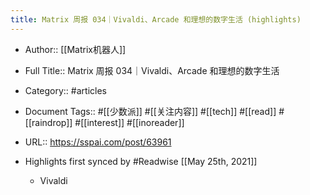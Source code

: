 ```yaml
---
title: Matrix 周报 034｜Vivaldi、Arcade 和理想的数字生活 (highlights)
---
```


- Author:: [[Matrix机器人]]

- Full Title:: Matrix 周报 034｜Vivaldi、Arcade 和理想的数字生活

- Category:: #articles

- Document Tags:: #[[少数派]] #[[关注内容]] #[[tech]] #[[read]] #[[raindrop]] #[[interest]] #[[inoreader]]

- URL:: https://sspai.com/post/63961

- Highlights first synced by #Readwise [[May 25th, 2021]]
	 - Vivaldi

